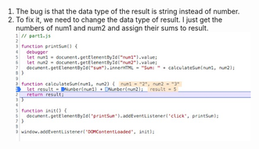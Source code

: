 1. The bug is that the data type of the result is string instead of number.
2. To fix it, we need to change the data type of result. I just get the numbers of num1 and num2 and assign their sums to result.
![image](fix.png)
